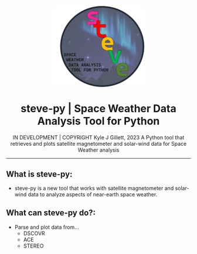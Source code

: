<div align="center">
<img src="https://raw.githubusercontent.com/kylejgillett/steve-py/main/steve-py_logo.png" width="250">

# steve-py | Space Weather Data Analysis Tool for Python
IN DEVELOPMENT |  COPYRIGHT Kyle J Gillett, 2023
A Python tool that retrieves and plots satellite magnetometer and solar-wind data for Space Weather analysis 

</div>



-----
## What is steve-py:

- steve-py is a new tool that works with satellite magnetometer and solar-wind data to analyze aspects of near-earth space weather.
  
## What can steve-py do?:
- Parse and plot data from...
  + DSCOVR
  + ACE
  + STEREO 
